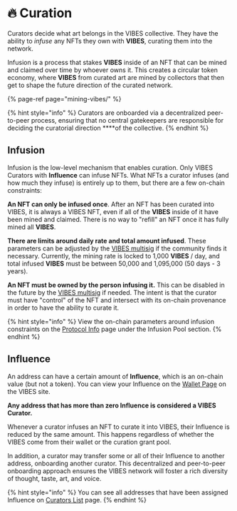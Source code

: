 # 🔥 Curation

Curators decide what art belongs in the VIBES collective. They have the ability to _infuse_ any NFTs they own with **VIBES**, curating them into the network.

Infusion is a process that stakes **VIBES** inside of an NFT that can be mined and claimed over time by whoever owns it. This creates a circular token economy, where **VIBES** from curated art are mined by collectors that then get to shape the future direction of the curated network.

{% page-ref page="mining-vibes/" %}

{% hint style="info" %}
Curators are onboarded via a decentralized peer-to-peer process, ensuring that no central gatekeepers are responsible for deciding the curatorial direction ****of the collective.
{% endhint %}

## Infusion

Infusion is the low-level mechanism that enables curation. Only VIBES Curators with **Influence** can infuse NFTs. What NFTs a curator infuses \(and how much they infuse\) is entirely up to them, but there are a few on-chain constraints:

**An NFT can only be infused once**. After an NFT has been curated into VIBES, it is always a VIBES NFT, even if all of the **VIBES** inside of it have been mined and claimed. There is no way to "refill" an NFT once it has fully mined all **VIBES**.

**There are limits around daily rate and total amount infused**. These parameters can be adjusted by the [VIBES multisig](governance.md#vibes-multisig) if the community finds it necessary. Currently, the mining rate is locked to 1,000 **VIBES** / day, and total infused **VIBES** must be between 50,000 and 1,095,000 \(50 days - 3 years\).

**An NFT must be owned by the person infusing it.** This can be disabled in the future by the [VIBES multisig](governance.md#vibes-multisig) if needed. The intent is that the curator must have "control" of the NFT and intersect with its on-chain provenance in order to have the ability to curate it.

{% hint style="info" %}
View the on-chain parameters around infusion constraints on the [Protocol Info](https://www.sickvibes.xyz/protocol) page under the Infusion Pool section.
{% endhint %}

## Influence

An address can have a certain amount of **Influence**, which is an on-chain value \(but not a token\). You can view your Influence on the [Wallet Page](https://sickvibes.xyz/wallet) on the VIBES site.

**Any address that has more than zero Influence is considered a VIBES Curator.**

Whenever a curator infuses an NFT to curate it into VIBES, their Influence is reduced by the same amount. This happens regardless of whether the VIBES come from their wallet or the curation grant pool.

In addition, a curator may transfer some or all of their Influence to another address, onboarding another curator. This decentralized and peer-to-peer onboarding approach ensures the VIBES network will foster a rich diversity of thought, taste, art, and voice.

{% hint style="info" %}
You can see all addresses that have been assigned Influence on [Curators List](https://sickvibes.xyz/curate/curators) page.
{% endhint %}

